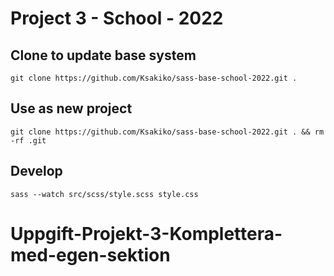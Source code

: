 # Project 3 - School - 2022

## Clone to update base system
`git clone https://github.com/Ksakiko/sass-base-school-2022.git .`
## Use as new project
`git clone https://github.com/Ksakiko/sass-base-school-2022.git . && rm -rf .git`

## Develop
`sass --watch src/scss/style.scss style.css`
# Uppgift-Projekt-3-Komplettera-med-egen-sektion
